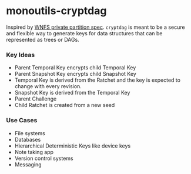 # monoutils-cryptdag

Inspired by [WNFS private partition spec](https://github.com/wnfs-wg/spec/blob/main/spec/private-wnfs.md).
`cryptdag` is meant to be a secure and flexible way to generate keys for data structures that can be represented as trees or DAGs.

### Key Ideas

- Parent Temporal Key encrypts child Temporal Key
- Parent Snapshot Key encrypts child Snapshot Key
- Temporal Key is derived from the Ratchet and the key is expected to change with every revision.
- Snapshot Key is derived from the Temporal Key
- Parent Challenge
- Child Ratchet is created from a new seed

### Use Cases

- File systems
- Databases
- Hierarchical Deterministic Keys like device keys
- Note taking app
- Version control systems
- Messaging
